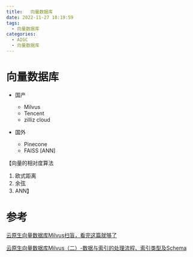 ```yaml
---
title:   向量数据库
date: 2022-11-27 18:19:59
tags:
  - 向量数据库
categories: 
  - AIGC
  - 向量数据库  
---
```


<p></p>
<!-- more -->



# 向量数据库
+ 国产
  - Milvus
  - Tencent 
  - zilliz cloud

+ 国外
  - Pinecone
  - FAISS
    [ANN]
  

【向量的相对度算法
1. 欧式距离
2. 余弦
3. ANN】





# 参考

[云原生向量数据库Milvus扫盲，看完这篇就够了](https://zhuanlan.zhihu.com/p/476025527)

[云原生向量数据库Milvus（二）-数据与索引的处理流程、索引类型及Schema](https://zhuanlan.zhihu.com/p/477231485)
